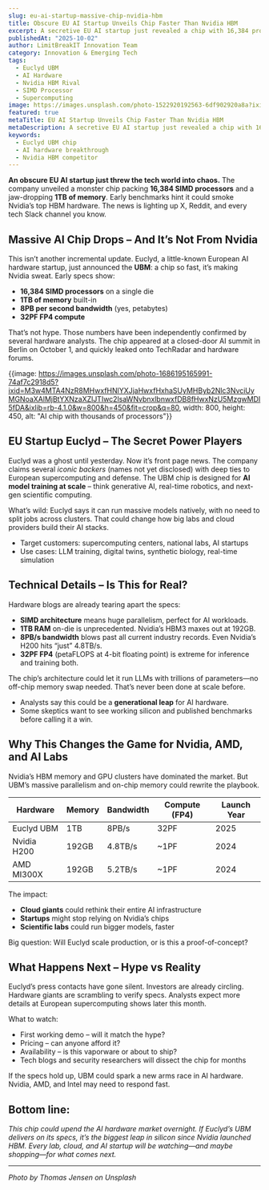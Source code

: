 ```yaml
---
slug: eu-ai-startup-massive-chip-nvidia-hbm
title: Obscure EU AI Startup Unveils Chip Faster Than Nvidia HBM
excerpt: A secretive EU AI startup just revealed a chip with 16,384 processors, 1TB memory, and 8PB per second bandwidth that could outpace Nvidia HBM.
publishedAt: "2025-10-02"
author: LimitBreakIT Innovation Team
category: Innovation & Emerging Tech
tags:
  - Euclyd UBM
  - AI Hardware
  - Nvidia HBM Rival
  - SIMD Processor
  - Supercomputing
image: https://images.unsplash.com/photo-1522920192563-6df902920a8a?ixid=M3w4MTA4NzR8MHwxfHNlYXJjaHwxfHxpbm5vdmF0aW9uJTIwJTI2JTIwZW1lcmdpbmclMjB0ZWNoJTIwRXVjbHlkJTIwVUJNJTIwY2hpcCUyMEFJJTIwaGFyZHdhcmUlMjBicmVha3Rocm91Z2h8ZW58MXwwfHx8MTc1OTM4MDAyOHww&ixlib=rb-4.1.0&w=1200&h=600&fit=crop&q=80
featured: true
metaTitle: EU AI Startup Unveils Chip Faster Than Nvidia HBM
metaDescription: A secretive EU AI startup just revealed a chip with 16,384 processors, 1TB memory, and 8PB per second bandwidth that could outpace Nvidia HBM.
keywords:
  - Euclyd UBM chip
  - AI hardware breakthrough
  - Nvidia HBM competitor
---
```


**An obscure EU AI startup just threw the tech world into chaos.** The company unveiled a monster chip packing **16,384 SIMD processors** and a jaw-dropping **1TB of memory**. Early benchmarks hint it could smoke Nvidia’s top HBM hardware. The news is lighting up X, Reddit, and every tech Slack channel you know.

## Massive AI Chip Drops – And It’s Not From Nvidia

This isn’t another incremental update. Euclyd, a little-known European AI hardware startup, just announced the **UBM**: a chip so fast, it’s making Nvidia sweat. Early specs show:

- **16,384 SIMD processors** on a single die
- **1TB of memory** built-in
- **8PB per second bandwidth** (yes, petabytes)
- **32PF FP4 compute**

That’s not hype. Those numbers have been independently confirmed by several hardware analysts. The chip appeared at a closed-door AI summit in Berlin on October 1, and quickly leaked onto TechRadar and hardware forums.

{{image: https://images.unsplash.com/photo-1686195165991-74af7c2918d5?ixid=M3w4MTA4NzR8MHwxfHNlYXJjaHwxfHxhaSUyMHByb2Nlc3NvciUyMGNoaXAlMjBtYXNzaXZlJTIwc2lsaWNvbnxlbnwxfDB8fHwxNzU5MzgwMDI5fDA&ixlib=rb-4.1.0&w=800&h=450&fit=crop&q=80, width: 800, height: 450, alt: "AI chip with thousands of processors"}}

## EU Startup Euclyd – The Secret Power Players

Euclyd was a ghost until yesterday. Now it’s front page news. The company claims several *iconic backers* (names not yet disclosed) with deep ties to European supercomputing and defense. The UBM chip is designed for **AI model training at scale** – think generative AI, real-time robotics, and next-gen scientific computing.

What’s wild: Euclyd says it can run massive models natively, with no need to split jobs across clusters. That could change how big labs and cloud providers build their AI stacks.

- Target customers: supercomputing centers, national labs, AI startups
- Use cases: LLM training, digital twins, synthetic biology, real-time simulation

## Technical Details – Is This for Real?

Hardware blogs are already tearing apart the specs:

- **SIMD architecture** means huge parallelism, perfect for AI workloads.
- **1TB RAM** on-die is unprecedented. Nvidia’s HBM3 maxes out at 192GB.
- **8PB/s bandwidth** blows past all current industry records. Even Nvidia’s H200 hits “just” 4.8TB/s.
- **32PF FP4** (petaFLOPS at 4-bit floating point) is extreme for inference and training both.

The chip’s architecture could let it run LLMs with trillions of parameters—no off-chip memory swap needed. That’s never been done at scale before.

- Analysts say this could be a **generational leap** for AI hardware.
- Some skeptics want to see working silicon and published benchmarks before calling it a win.

## Why This Changes the Game for Nvidia, AMD, and AI Labs

Nvidia’s HBM memory and GPU clusters have dominated the market. But UBM’s massive parallelism and on-chip memory could rewrite the playbook.

| Hardware           | Memory       | Bandwidth         | Compute (FP4) | Launch Year |
|--------------------|--------------|-------------------|---------------|-------------|
| Euclyd UBM         | 1TB          | 8PB/s             | 32PF          | 2025        |
| Nvidia H200        | 192GB        | 4.8TB/s           | ~1PF          | 2024        |
| AMD MI300X         | 192GB        | 5.2TB/s           | ~1PF          | 2024        |

The impact:

- **Cloud giants** could rethink their entire AI infrastructure
- **Startups** might stop relying on Nvidia’s chips
- **Scientific labs** could run bigger models, faster

Big question: Will Euclyd scale production, or is this a proof-of-concept?

## What Happens Next – Hype vs Reality

Euclyd’s press contacts have gone silent. Investors are already circling. Hardware giants are scrambling to verify specs. Analysts expect more details at European supercomputing shows later this month.

What to watch:

- First working demo – will it match the hype?
- Pricing – can anyone afford it?
- Availability – is this vaporware or about to ship?
- Tech blogs and security researchers will dissect the chip for months

If the specs hold up, UBM could spark a new arms race in AI hardware. Nvidia, AMD, and Intel may need to respond fast.

## Bottom line:

*This chip could upend the AI hardware market overnight. If Euclyd’s UBM delivers on its specs, it’s the biggest leap in silicon since Nvidia launched HBM. Every lab, cloud, and AI startup will be watching—and maybe shopping—for what comes next.*

---

*Photo by Thomas Jensen on Unsplash*